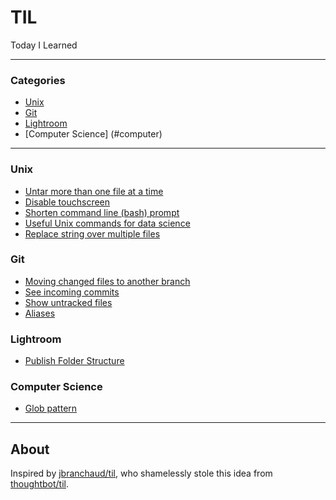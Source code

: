 # TIL
Today I Learned

---

### Categories

* [Unix](#unix)
* [Git](#git)
* [Lightroom](#lightroom)
* [Computer Science] (#computer)

---

### Unix
- [Untar more than one file at a time](unix/untar-more-than-one-file.md)
- [Disable touchscreen](unix/disable-touchscreen.md)
- [Shorten command line (bash) prompt](unix/shorten-command-line-bash-prompt.md)
- [Useful Unix commands for data science](unix/commands-data-science.md)
- [Replace string over multiple files](unix/replace-string-over-multiple-files.md)

### Git
- [Moving changed files to another branch](git/moving-changed-files-to-another-branch.md)
- [See incoming commits](git/see-incoming-commits.md)
- [Show untracked files](git/show-all-untracked-files.md)
- [Aliases](git/aliases.md)

### Lightroom
- [Publish Folder Structure](lightroom/publish-folder-structure.md)

### Computer Science
- [Glob pattern](computer/glob-pattern.md) 

---

## About
Inspired by [jbranchaud/til](https://github.com/jbranchaud/til), who shamelessly stole this idea from
[thoughtbot/til](https://github.com/thoughtbot/til).

